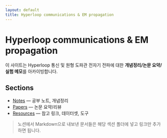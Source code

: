 ```yaml
---
layout: default
title: Hyperloop communications & EM propagation
---
```


# Hyperloop communications & EM propagation

이 사이트는 Hyperloop 통신 및 원형 도파관 전자기 전파에 대한 **개념정리/논문 요약/실험 메모**를 아카이빙합니다.

## Sections
- [Notes](notes/index.md) — 공부 노트, 개념정리
- [Papers](papers/index.md) — 논문 요약/리뷰
- [Resources](resources/index.md) — 참고 링크, 데이터셋, 도구

> 노션에서 Markdown으로 내보낸 문서들은 해당 섹션 폴더에 넣고 링크만 추가하면 됩니다.
